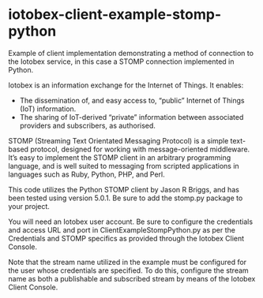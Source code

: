 # iotobex-client-example-stomp-python

Example of client implementation demonstrating a method of connection to the Iotobex service, in this case a STOMP connection implemented in Python.

Iotobex is an information exchange for the Internet of Things. It enables:
- The dissemination of, and easy access to, “public” Internet of Things (IoT) information.
- The sharing of IoT-derived “private” information between associated providers and subscribers, as authorised.

STOMP (Streaming Text Orientated Messaging Protocol) is a simple text-based protocol, designed for working with message-oriented middleware. It’s easy to implement the STOMP client in an arbitrary programming language, and is well suited to messaging from scripted applications in languages such as Ruby, Python, PHP, and Perl.

This code utilizes the Python STOMP client by Jason R Briggs, and has been tested using version 5.0.1. Be sure to add the stomp.py package to your project.

You will need an Iotobex user account. Be sure to configure the credentials and access URL and port in ClientExampleStompPython.py as per the Credentials and STOMP specifics as provided through the Iotobex Client Console. 

Note that the stream name utilized in the example must be configured for the user whose credentials are specified. To do this, configure the stream name as both a publishable and subscribed stream by means of the Iotobex Client Console.
